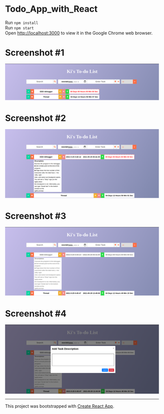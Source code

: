 # Todo_App_with_React
Run `npm install`  
Run `npm start`  
Open [http://localhost:3000](http://localhost:3000) to view it in the Google Chrome web browser.

# Screenshot #1
![image info](Screenshot1.png)

# Screenshot #2
![image info](Screenshot2.png)

# Screenshot #3
![image info](Screenshot3.png)

# Screenshot #4
![image info](Screenshot4.png)


--------------------------------------------------------------------------------------------------------------

This project was bootstrapped with [Create React App](https://github.com/facebook/create-react-app).